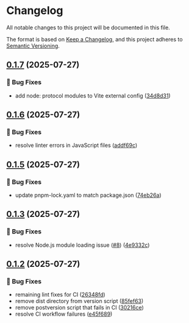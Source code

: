 # Changelog

All notable changes to this project will be documented in this file.

The format is based on [Keep a Changelog](https://keepachangelog.com/en/1.0.0/),
and this project adheres to [Semantic Versioning](https://semver.org/spec/v2.0.0.html).

## [0.1.7](https://github.com/f4ah6o/jwwlib-wasm/compare/v0.1.6...v0.1.7) (2025-07-27)

### 🐛 Bug Fixes

* add node: protocol modules to Vite external config ([34d8d31](https://github.com/f4ah6o/jwwlib-wasm/commit/34d8d31bf2c96661125272a4c669eaed7a718dff))

## [0.1.6](https://github.com/f4ah6o/jwwlib-wasm/compare/v0.1.5...v0.1.6) (2025-07-27)

### 🐛 Bug Fixes

* resolve linter errors in JavaScript files ([addf69c](https://github.com/f4ah6o/jwwlib-wasm/commit/addf69cdbb412a2b94c8c3f7b6da99a060d55501))

## [0.1.5](https://github.com/f4ah6o/jwwlib-wasm/compare/v0.1.4...v0.1.5) (2025-07-27)

### 🐛 Bug Fixes

* update pnpm-lock.yaml to match package.json ([74eb26a](https://github.com/f4ah6o/jwwlib-wasm/commit/74eb26ae9715375a38353eb45c4a226047dd1992))

## [0.1.3](https://github.com/f4ah6o/jwwlib-wasm/compare/v0.1.2...v0.1.3) (2025-07-27)

### 🐛 Bug Fixes

* resolve Node.js module loading issue ([#8](https://github.com/f4ah6o/jwwlib-wasm/issues/8)) ([4e9332c](https://github.com/f4ah6o/jwwlib-wasm/commit/4e9332ca6f19bb9572b19dd9fc167e278f3189ba))

## [0.1.2](https://github.com/f4ah6o/jwwlib-wasm/compare/v0.1.1...v0.1.2) (2025-07-27)

### 🐛 Bug Fixes

* remaining lint fixes for CI ([26348fd](https://github.com/f4ah6o/jwwlib-wasm/commit/26348fd150be74f854c4e3489afe07a562e490d3))
* remove dist directory from version script ([85fef63](https://github.com/f4ah6o/jwwlib-wasm/commit/85fef6313b845a192d72dbf7437d2dd3174f0f1c))
* remove postversion script that fails in CI ([30216ce](https://github.com/f4ah6o/jwwlib-wasm/commit/30216ceaceab311eaf49185756622f0e8f7e9d62))
* resolve CI workflow failures ([e45f689](https://github.com/f4ah6o/jwwlib-wasm/commit/e45f68990eb6f6e6a9dbae61fd7b935ba91057f8))

